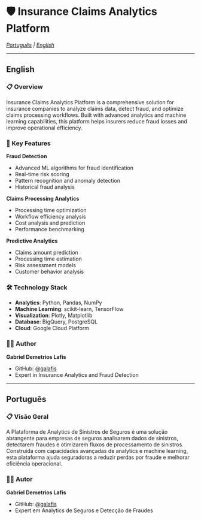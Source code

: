 # 🛡️ Insurance Claims Analytics Platform

*[Português](#português) | [English](#english)*

---

## English

### 📋 Overview

Insurance Claims Analytics Platform is a comprehensive solution for insurance companies to analyze claims data, detect fraud, and optimize claims processing workflows. Built with advanced analytics and machine learning capabilities, this platform helps insurers reduce fraud losses and improve operational efficiency.

### 🎯 Key Features

**Fraud Detection**
- Advanced ML algorithms for fraud identification
- Real-time risk scoring
- Pattern recognition and anomaly detection
- Historical fraud analysis

**Claims Processing Analytics**
- Processing time optimization
- Workflow efficiency analysis
- Cost analysis and prediction
- Performance benchmarking

**Predictive Analytics**
- Claims amount prediction
- Processing time estimation
- Risk assessment models
- Customer behavior analysis

### 🛠️ Technology Stack

- **Analytics**: Python, Pandas, NumPy
- **Machine Learning**: scikit-learn, TensorFlow
- **Visualization**: Plotly, Matplotlib
- **Database**: BigQuery, PostgreSQL
- **Cloud**: Google Cloud Platform

### 👨‍💻 Author

**Gabriel Demetrios Lafis**
- GitHub: [@galafis](https://github.com/galafis)
- Expert in Insurance Analytics and Fraud Detection

---

## Português

### 📋 Visão Geral

A Plataforma de Analytics de Sinistros de Seguros é uma solução abrangente para empresas de seguros analisarem dados de sinistros, detectarem fraudes e otimizarem fluxos de processamento de sinistros. Construída com capacidades avançadas de analytics e machine learning, esta plataforma ajuda seguradoras a reduzir perdas por fraude e melhorar eficiência operacional.

### 👨‍💻 Autor

**Gabriel Demetrios Lafis**
- GitHub: [@galafis](https://github.com/galafis)
- Expert em Analytics de Seguros e Detecção de Fraudes

